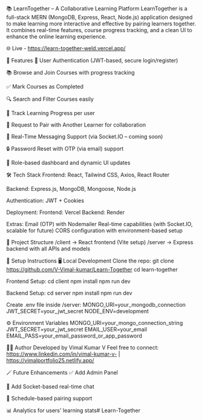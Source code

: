 📚 LearnTogether – A Collaborative Learning Platform
LearnTogether is a full-stack MERN (MongoDB, Express, React, Node.js) application designed to make learning more interactive and effective by pairing learners together. It combines real-time features, course progress tracking, and a clean UI to enhance the online learning experience.

🌐 Live - https://learn-together-weld.vercel.app/

🚀 Features
👥 User Authentication (JWT-based, secure login/register)

📚 Browse and Join Courses with progress tracking

✅ Mark Courses as Completed

🔍 Search and Filter Courses easily

🧠 Track Learning Progress per user

🤝 Request to Pair with Another Learner for collaboration

💬 Real-Time Messaging Support (via Socket.IO – coming soon)

🔒 Password Reset with OTP (via email) support

🧾 Role-based dashboard and dynamic UI updates

🛠️ Tech Stack
Frontend: React, Tailwind CSS, Axios, React Router

Backend: Express.js, MongoDB, Mongoose, Node.js

Authentication: JWT + Cookies

Deployment:
Frontend: Vercel
Backend: Render

Extras:
Email (OTP) with Nodemailer
Real-time capabilities (with Socket.IO, scalable for future)
CORS configuration with environment-based setup

📁 Project Structure
/client     → React frontend (Vite setup)
/server     → Express backend with all APIs and models

🔧 Setup Instructions
🖥 Local Development
Clone the repo:
git clone https://github.com/V-Vimal-kumar/Learn-Together
cd learn-together

Frontend Setup:
cd client
npm install
npm run dev

Backend Setup:
cd server
npm install
npm run dev

Create .env file inside /server:
MONGO_URI=your_mongodb_connection
JWT_SECRET=your_jwt_secret
NODE_ENV=development

⚙️ Environment Variables
MONGO_URI=your_mongo_connection_string
JWT_SECRET=your_jwt_secret
EMAIL_USER=your_email
EMAIL_PASS=your_email_password_or_app_password

🙋‍♂️ Author
Developed by Vimal Kumar V
Feel free to connect: https://www.linkedin.com/in/vimal-kumar-v- | https://vimalportfolio25.netlify.app/

🪄 Future Enhancements
✅ Add Admin Panel

🔄 Add Socket-based real-time chat

📅 Schedule-based pairing support

📊 Analytics for users' learning stats# Learn-Together
